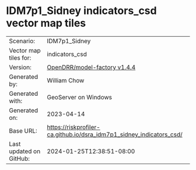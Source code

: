 # IDM7p1_Sidney indicators_csd vector map tiles

|    			|			|
| --------------------- | --------------------- |
| Scenario:		| IDM7p1_Sidney		|
| Vector map tiles for:	| indicators_csd		|
| Version:		| [OpenDRR/model-factory v1.4.4](https://github.com/OpenDRR/model-factory/releases/tag/v1.4.4)	|
| Generated by:		| William Chow	|
| Generated with:	| GeoServer on Windows	|
| Generated on:		| 2023-04-14	|
| Base URL:		| <https://riskprofiler-ca.github.io/dsra_idm7p1_sidney_indicators_csd/> |
| Last updated on GitHub: | 2024-01-25T12:38:51-08:00 |
